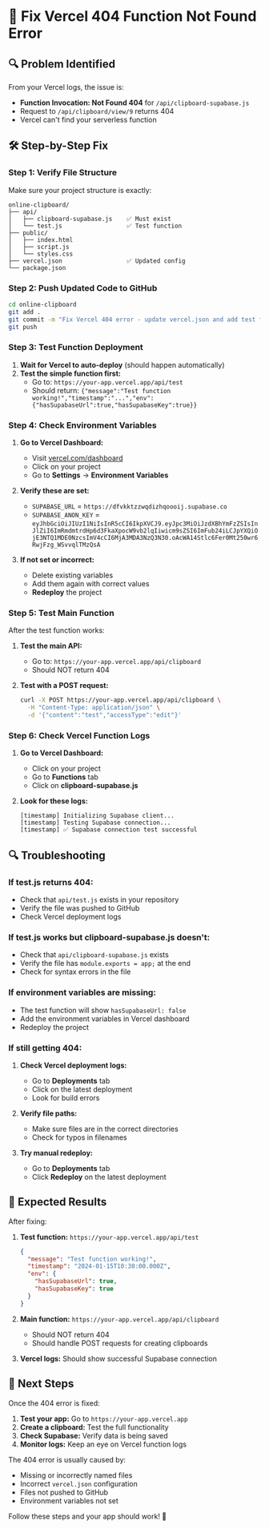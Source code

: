 # 🚨 Fix Vercel 404 Function Not Found Error

## 🔍 **Problem Identified**

From your Vercel logs, the issue is:
- **Function Invocation: Not Found 404** for `/api/clipboard-supabase.js`
- Request to `/api/clipboard/view/9` returns 404
- Vercel can't find your serverless function

## 🛠️ **Step-by-Step Fix**

### **Step 1: Verify File Structure**

Make sure your project structure is exactly:
```
online-clipboard/
├── api/
│   ├── clipboard-supabase.js    ✅ Must exist
│   └── test.js                  ✅ Test function
├── public/
│   ├── index.html
│   ├── script.js
│   └── styles.css
├── vercel.json                  ✅ Updated config
└── package.json
```

### **Step 2: Push Updated Code to GitHub**

```bash
cd online-clipboard
git add .
git commit -m "Fix Vercel 404 error - update vercel.json and add test function"
git push
```

### **Step 3: Test Function Deployment**

1. **Wait for Vercel to auto-deploy** (should happen automatically)
2. **Test the simple function first:**
   - Go to: `https://your-app.vercel.app/api/test`
   - Should return: `{"message":"Test function working!","timestamp":"...","env":{"hasSupabaseUrl":true,"hasSupabaseKey":true}}`

### **Step 4: Check Environment Variables**

1. **Go to Vercel Dashboard:**
   - Visit [vercel.com/dashboard](https://vercel.com/dashboard)
   - Click on your project
   - Go to **Settings** → **Environment Variables**

2. **Verify these are set:**
   - `SUPABASE_URL` = `https://dfvkktzzwqdizhqoooij.supabase.co`
   - `SUPABASE_ANON_KEY` = `eyJhbGciOiJIUzI1NiIsInR5cCI6IkpXVCJ9.eyJpc3MiOiJzdXBhYmFzZSIsInJlZiI6ImRmdmtrdHp6d3FkaXpocW9vb2lqIiwicm9sZSI6ImFub24iLCJpYXQiOjE3NTQ1MDE0NzcsImV4cCI6MjA3MDA3NzQ3N30.oAcWA14Stlc6Fer0Mt250wr6RwjFzg_WSvvqlTMzQsA`

3. **If not set or incorrect:**
   - Delete existing variables
   - Add them again with correct values
   - **Redeploy** the project

### **Step 5: Test Main Function**

After the test function works:

1. **Test the main API:**
   - Go to: `https://your-app.vercel.app/api/clipboard`
   - Should NOT return 404

2. **Test with a POST request:**
   ```bash
   curl -X POST https://your-app.vercel.app/api/clipboard \
     -H "Content-Type: application/json" \
     -d '{"content":"test","accessType":"edit"}'
   ```

### **Step 6: Check Vercel Function Logs**

1. **Go to Vercel Dashboard:**
   - Click on your project
   - Go to **Functions** tab
   - Click on **clipboard-supabase.js**

2. **Look for these logs:**
   ```
   [timestamp] Initializing Supabase client...
   [timestamp] Testing Supabase connection...
   [timestamp] ✅ Supabase connection test successful
   ```

## 🔍 **Troubleshooting**

### **If test.js returns 404:**
- Check that `api/test.js` exists in your repository
- Verify the file was pushed to GitHub
- Check Vercel deployment logs

### **If test.js works but clipboard-supabase.js doesn't:**
- Check that `api/clipboard-supabase.js` exists
- Verify the file has `module.exports = app;` at the end
- Check for syntax errors in the file

### **If environment variables are missing:**
- The test function will show `hasSupabaseUrl: false`
- Add the environment variables in Vercel dashboard
- Redeploy the project

### **If still getting 404:**
1. **Check Vercel deployment logs:**
   - Go to **Deployments** tab
   - Click on the latest deployment
   - Look for build errors

2. **Verify file paths:**
   - Make sure files are in the correct directories
   - Check for typos in filenames

3. **Try manual redeploy:**
   - Go to **Deployments** tab
   - Click **Redeploy** on the latest deployment

## 🎯 **Expected Results**

After fixing:

1. **Test function:** `https://your-app.vercel.app/api/test`
   ```json
   {
     "message": "Test function working!",
     "timestamp": "2024-01-15T10:30:00.000Z",
     "env": {
       "hasSupabaseUrl": true,
       "hasSupabaseKey": true
     }
   }
   ```

2. **Main function:** `https://your-app.vercel.app/api/clipboard`
   - Should NOT return 404
   - Should handle POST requests for creating clipboards

3. **Vercel logs:** Should show successful Supabase connection

## 🚀 **Next Steps**

Once the 404 error is fixed:

1. **Test your app:** Go to `https://your-app.vercel.app`
2. **Create a clipboard:** Test the full functionality
3. **Check Supabase:** Verify data is being saved
4. **Monitor logs:** Keep an eye on Vercel function logs

The 404 error is usually caused by:
- Missing or incorrectly named files
- Incorrect `vercel.json` configuration
- Files not pushed to GitHub
- Environment variables not set

Follow these steps and your app should work! 🎉 